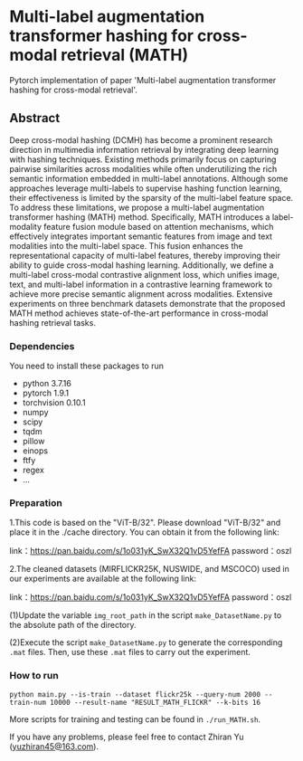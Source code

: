 # Multi-label augmentation transformer hashing for cross-modal retrieval (MATH)
Pytorch implementation of paper 'Multi-label augmentation transformer hashing for cross-modal retrieval'.

## Abstract
Deep cross-modal hashing (DCMH) has become a prominent research direction in multimedia information retrieval by integrating deep learning with hashing techniques. Existing methods primarily focus on capturing pairwise similarities across modalities while often underutilizing the rich semantic information embedded in multi-label annotations. Although some approaches leverage multi-labels to supervise hashing function learning, their effectiveness is limited by the sparsity of the multi-label feature space. To address these limitations, we propose a multi-label augmentation transformer hashing (MATH) method. Specifically, MATH introduces a label-modality feature fusion module based on attention mechanisms, which effectively integrates important semantic features from image and text modalities into the multi-label space. This fusion enhances the representational capacity of multi-label features, thereby improving their ability to guide cross-modal hashing learning. Additionally, we define a multi-label cross-modal contrastive alignment loss, which unifies image, text, and multi-label information in a contrastive learning framework to achieve more precise semantic alignment across modalities. Extensive experiments on three benchmark datasets demonstrate that the proposed MATH method achieves state-of-the-art performance in cross-modal hashing retrieval tasks.

### Dependencies 
You need to install these packages to run
- python 3.7.16
- pytorch 1.9.1
- torchvision 0.10.1
- numpy
- scipy
- tqdm
- pillow
- einops
- ftfy
- regex
- ...

### Preparation
1.This code is based on the "ViT-B/32". Please download "ViT-B/32" and place it in the ./cache directory. You can obtain it from the following link:

link：https://pan.baidu.com/s/1o031yK_SwX32Q1vD5YefFA password：oszl

2.The cleaned datasets (MIRFLICKR25K, NUSWIDE, and MSCOCO) used in our experiments are available at the following link:

link：https://pan.baidu.com/s/1o031yK_SwX32Q1vD5YefFA
password：oszl

(1)Update the variable `img_root_path` in the script `make_DatasetName.py` to the absolute path of the directory.

(2)Execute the script `make_DatasetName.py` to generate the corresponding `.mat` files. Then, use these `.mat` files to carry out the experiment.

### How to run
``` 
python main.py --is-train --dataset flickr25k --query-num 2000 --train-num 10000 --result-name "RESULT_MATH_FLICKR" --k-bits 16
```

More scripts for training and testing can be found in `./run_MATH.sh`. 

If you have any problems, please feel free to contact Zhiran Yu (yuzhiran45@163.com).

